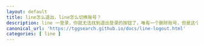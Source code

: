```yaml
---
layout: default
title: line怎么退出，line怎么切换账号？
description: line 一登录，你就无法找到退出登录的按钮了，唯有一个删除账号，但是这个删除账号就相当于注销了，千万别点击这个，否则账号就失效了，那么有没有办法退出当前的 line 账号，切换另外一个账号呢？当然是有的，请看本文。
canonical_url: 'https://tggsearch.github.io/docs/line-logout.html'
categories: [ line ]
---
```

